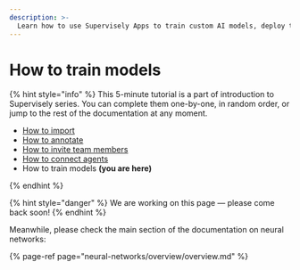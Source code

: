 ```yaml
---
description: >-
  Learn how to use Supervisely Apps to train custom AI models, deploy them on your GPU and use in the labeling toolboxes
---
```


#  How to train models

{% hint style="info" %}
This 5-minute tutorial is a part of introduction to Supervisely series. You can complete them one-by-one, in random order, or jump to the rest of the documentation at any moment.

- [How to import](How-to-import.md)
- [How to annotate](How-to-annotate.md)
- [How to invite team members](Invite-member.md)
- [How to connect agents](connect-your-computer/README.md)
- How to train models **(you are here)**

{% endhint %}

{% hint style="danger" %}
We are working on this page — please come back soon!
{% endhint %}

Meanwhile, please check the main section of the documentation on neural networks:

{% page-ref page="neural-networks/overview/overview.md" %}
